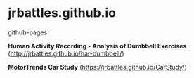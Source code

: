 # jrbattles.github.io
github-pages 

**Human Activity Recording - Analysis of Dumbbell Exercises**
(http://jrbattles.github.io/har-dumbbell/)

**MotorTrends Car Study**
(https://jrbattles.github.io/CarStudy/)
